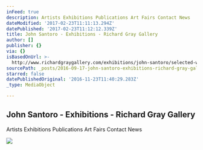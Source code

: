 ```yaml
---
inFeed: true
description: Artists Exhibitions Publications Art Fairs Contact News
dateModified: '2017-02-23T11:11:13.294Z'
datePublished: '2017-02-23T11:12:12.339Z'
title: John Santoro - Exhibitions - Richard Gray Gallery
author: []
publisher: {}
via: {}
isBasedOnUrl: >-
  http://www.richardgraygallery.com/exhibitions/john-santoro/selected-works?view=slider
sourcePath: _posts/2016-09-17-john-santoro-exhibitions-richard-gray-gallery.md
starred: false
datePublishedOriginal: '2016-11-23T11:40:29.283Z'
_type: MediaObject

---
```

<article style=""><h1>John Santoro - Exhibitions - Richard Gray Gallery</h1><p>Artists Exhibitions Publications Art Fairs Contact News</p><img src="https://s3.amazonaws.com/files.collageplatform.com.prod/image_cache/1010x580_fit/5761760584184e24248b4568/f76a42877b5439890108a559308fba4e.jpeg" /></article>